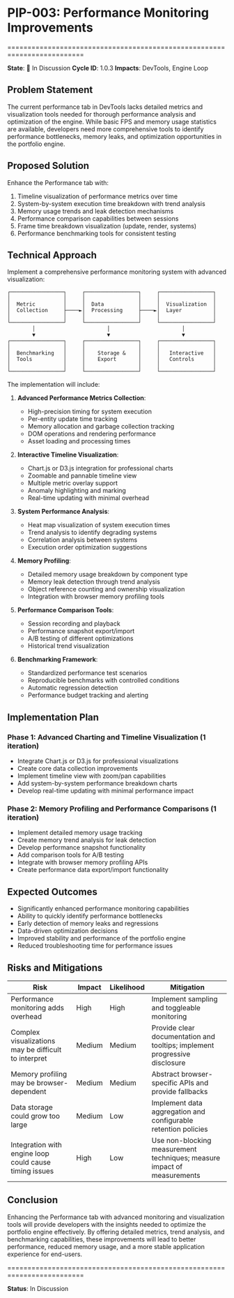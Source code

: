 # PIP-003: Performance Monitoring Improvements
=========================================================================

**State**: 🔵 In Discussion
**Cycle ID**: 1.0.3
**Impacts**: DevTools, Engine Loop

## Problem Statement
The current performance tab in DevTools lacks detailed metrics and visualization tools needed for thorough performance analysis and optimization of the engine. While basic FPS and memory usage statistics are available, developers need more comprehensive tools to identify performance bottlenecks, memory leaks, and optimization opportunities in the portfolio engine.

## Proposed Solution
Enhance the Performance tab with:
1. Timeline visualization of performance metrics over time
2. System-by-system execution time breakdown with trend analysis
3. Memory usage trends and leak detection mechanisms
4. Performance comparison capabilities between sessions
5. Frame time breakdown visualization (update, render, systems)
6. Performance benchmarking tools for consistent testing

## Technical Approach
Implement a comprehensive performance monitoring system with advanced visualization:

```ascii
┌─────────────────┐     ┌─────────────────┐     ┌─────────────────┐
│                 │     │                 │     │                 │
│  Metric         │     │  Data           │     │  Visualization  │
│  Collection     ├────►│  Processing     ├────►│  Layer          │
│                 │     │                 │     │                 │
└─────────────────┘     └─────────────────┘     └─────────────────┘
        │                       │                       │
        ▼                       ▼                       ▼
┌─────────────────┐     ┌─────────────────┐     ┌─────────────────┐
│                 │     │                 │     │                 │
│  Benchmarking   │     │    Storage &    │     │   Interactive   │
│  Tools          │     │    Export       │     │   Controls      │
│                 │     │                 │     │                 │
└─────────────────┘     └─────────────────┘     └─────────────────┘
```

The implementation will include:

1. **Advanced Performance Metrics Collection**:
   - High-precision timing for system execution
   - Per-entity update time tracking
   - Memory allocation and garbage collection tracking
   - DOM operations and rendering performance
   - Asset loading and processing times

2. **Interactive Timeline Visualization**:
   - Chart.js or D3.js integration for professional charts
   - Zoomable and pannable timeline view
   - Multiple metric overlay support
   - Anomaly highlighting and marking
   - Real-time updating with minimal overhead

3. **System Performance Analysis**:
   - Heat map visualization of system execution times
   - Trend analysis to identify degrading systems
   - Correlation analysis between systems
   - Execution order optimization suggestions

4. **Memory Profiling**:
   - Detailed memory usage breakdown by component type
   - Memory leak detection through trend analysis
   - Object reference counting and ownership visualization
   - Integration with browser memory profiling tools

5. **Performance Comparison Tools**:
   - Session recording and playback
   - Performance snapshot export/import
   - A/B testing of different optimizations
   - Historical trend visualization

6. **Benchmarking Framework**:
   - Standardized performance test scenarios
   - Reproducible benchmarks with controlled conditions
   - Automatic regression detection
   - Performance budget tracking and alerting

## Implementation Plan

### Phase 1: Advanced Charting and Timeline Visualization (1 iteration)
- Integrate Chart.js or D3.js for professional visualizations
- Create core data collection improvements
- Implement timeline view with zoom/pan capabilities
- Add system-by-system performance breakdown charts
- Develop real-time updating with minimal performance impact

### Phase 2: Memory Profiling and Performance Comparisons (1 iteration)
- Implement detailed memory usage tracking
- Create memory trend analysis for leak detection
- Develop performance snapshot functionality
- Add comparison tools for A/B testing
- Integrate with browser memory profiling APIs
- Create performance data export/import functionality

## Expected Outcomes
- Significantly enhanced performance monitoring capabilities
- Ability to quickly identify performance bottlenecks
- Early detection of memory leaks and regressions
- Data-driven optimization decisions
- Improved stability and performance of the portfolio engine
- Reduced troubleshooting time for performance issues

## Risks and Mitigations

| Risk | Impact | Likelihood | Mitigation |
|------|--------|------------|------------|
| Performance monitoring adds overhead | High | High | Implement sampling and toggleable monitoring |
| Complex visualizations may be difficult to interpret | Medium | Medium | Provide clear documentation and tooltips; implement progressive disclosure |
| Memory profiling may be browser-dependent | Medium | Medium | Abstract browser-specific APIs and provide fallbacks |
| Data storage could grow too large | Medium | Low | Implement data aggregation and configurable retention policies |
| Integration with engine loop could cause timing issues | High | Low | Use non-blocking measurement techniques; measure impact of measurements |

## Conclusion
Enhancing the Performance tab with advanced monitoring and visualization tools will provide developers with the insights needed to optimize the portfolio engine effectively. By offering detailed metrics, trend analysis, and benchmarking capabilities, these improvements will lead to better performance, reduced memory usage, and a more stable application experience for end-users.

=========================================================================

**Status**: In Discussion